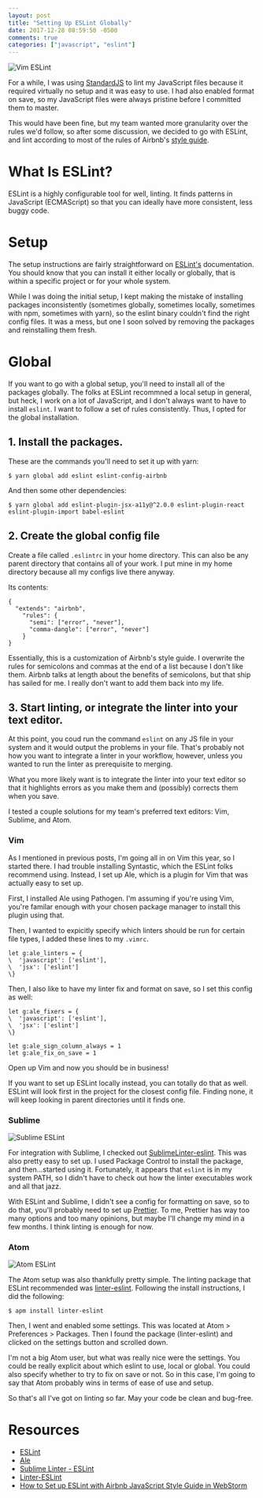 ```yaml
---
layout: post
title: "Setting Up ESLint Globally"
date: 2017-12-28 08:59:50 -0500 
comments: true
categories: ["javascript", "eslint"]
---
```

![Vim
ESLint](https://s3-us-west-2.amazonaws.com/talum.github.io/vimlint.png)

For a while, I was using [StandardJS](https://standardjs.com/) to lint my
JavaScript files because it required virtually no setup and it was easy to
use. I had also enabled format on save, so my JavaScript files were always
pristine before I committed them to master. 

This would have been fine, but my team wanted more granularity over the
rules we'd follow, so after some discussion, we decided to go with ESLint,
and lint according to most of the rules of Airbnb's [style
guide](https://github.com/airbnb/javascript).

# What Is ESLint?

ESLint is a highly configurable tool for well, linting. It finds patterns in
JavaScript (ECMAScript) so that you can ideally have more consistent, less
buggy code.

# Setup

The setup instructions are fairly straightforward on
[ESLint's](https://eslint.org/docs/user-guide/getting-started)
documentation. You should know that you can install it either locally or
globally, that is within a specific project or for your whole system.

While I was doing the initial setup, I kept making the mistake of installing
packages inconsistently (sometimes globally, sometimes locally, sometimes
with npm, sometimes with yarn), so the eslint binary couldn't find the right config
files. It was a mess, but one I soon solved by removing the packages and
reinstalling them fresh.

# Global

If you want to go with a global setup, you'll need to install all of the
packages globally. The folks at ESLint recommned a local setup in general,
but heck, I work on a lot of JavaScript, and I don't always want to have to
install `eslint`. I want to follow a set of rules consistently. Thus, I
opted for the global installation.

## 1. Install the packages.

These are the commands you'll need to set it up with yarn:

`$ yarn global add eslint eslint-config-airbnb`

And then some other dependencies:

`$ yarn global add eslint-plugin-jsx-a11y@^2.0.0 eslint-plugin-react
eslint-plugin-import babel-eslint`

## 2. Create the global config file

Create a file called `.eslintrc` in your home directory. This can also be any
parent directory that contains all of your work. I put mine in my home
directory because all my configs live there anyway.

Its contents:

```
{
  "extends": "airbnb",
    "rules": {
      "semi": ["error", "never"],
      "comma-dangle": ["error", "never"]
    }
}
```

Essentially, this is a customization of Airbnb's style guide. I overwrite
the rules for semicolons and commas at the end of a list because I don't
like them. Airbnb talks at length about the benefits of semicolons, but that
ship has sailed for me. I really don't want to add them back into my life.

## 3. Start linting, or integrate the linter into your text editor.

At this point, you coud run the command `eslint` on any JS file in your
system and it would output the problems in your file. That's probably not
how you want to integrate a linter in your workflow, however, unless you
wanted to run the linter as prerequisite to merging.

What you more likely want is to integrate the linter into your text editor
so that it highlights errors as you make them and (possibly) corrects them
when you save.

I tested a couple solutions for my team's preferred text editors: Vim,
Sublime, and Atom.

### Vim

As I mentioned in previous posts, I'm going all in on Vim this year, so I
started there. I had trouble installing Syntastic, which the ESLint folks
recommend using. Instead, I set up Ale, which is a plugin for Vim that was
actually easy to set up. 

First, I installed Ale using Pathogen. I'm assuming if you're using Vim,
you're familar enough with your chosen package manager to install this
plugin using that. 

Then, I wanted to expicitly specify which linters should be run for certain
file types, I added these lines to my `.vimrc`.

```
let g:ale_linters = {
\  'javascript': ['eslint'],
\  'jsx': ['eslint']
\}
```

Then, I also like to have my linter fix and format on save, so I set this
config as well:

```
let g:ale_fixers = {
\  'javascript': ['eslint'],
\  'jsx': ['eslint']
\}
```

```
let g:ale_sign_column_always = 1
let g:ale_fix_on_save = 1
```

Open up Vim and now you should be in business!

If you want to set up ESLint locally instead, you can totally do that as
well. ESLint will look first in the project for the closest config file.
Finding none, it will keep looking in parent directories until it finds one.


### Sublime

![Sublime
ESLint](https://s3-us-west-2.amazonaws.com/talum.github.io/sublimelint.png)

For integration with Sublime, I checked out
[SublimeLinter-eslint](https://github.com/roadhump/SublimeLinter-eslint).
This was also pretty easy to set up. I used Package Control to install the
package, and then...started using it. Fortunately, it appears that `eslint`
is in my system PATH, so I didn't have to check out how the linter
executables work and all that jazz.

With ESLint and Sublime, I didn't see a config for formatting on save, so to
do that, you'll probably need to set up
 [Prettier](https://github.com/prettier/prettier). To me, Prettier has way
too many options and too many opinions, but maybe I'll change my mind in a
 few months. I think linting is enough for now.


### Atom

![Atom
ESLint](https://s3-us-west-2.amazonaws.com/talum.github.io/atomlint.png)

The Atom setup was also thankfully pretty simple. The linting package that
ESLint recommended was
[linter-eslint](https://atom.io/packages/linter-eslint). Following the
install instructions, I did the following:

`$ apm install linter-eslint`

Then, I went and enabled some settings. This was located at Atom >
Preferences > Packages. Then I found the package (linter-eslint) and clicked
on the settings button and scrolled down.

I'm not a big Atom user, but what
was really nice were the settings. You could be really explicit about which
eslint to use, local or global. You could also specify whether to try to fix
on save or not. So in this case, I'm going to say that Atom probably wins in
terms of ease of use and setup.

So that's all I've got on linting so far. May your code be clean and
bug-free.


# Resources
- [ESLint](https://eslint.org)
- [Ale](https://github.com/w0rp/ale)
- [Sublime Linter -
  ESLint](https://github.com/roadhump/SublimeLinter-eslint)
- [Linter-ESLint](https://atom.io/packages/linter-eslint)
- [How to Set up ESLint with Airbnb JavaScript Style Guide in WebStorm](https://www.themarketingtechnologist.co/eslint-with-airbnb-javascript-style-guide-in-webstorm/)
